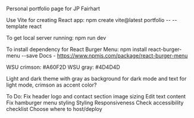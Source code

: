 Personal portfolio page for JP Fairhart

Use Vite for creating React app:
npm create vite@latest portfolio -- --template react

To get local server running:
npm run dev

To install dependency for React Burger Menu:
npm install react-burger-menu --save
Docs - https://www.npmjs.com/package/react-burger-menu


WSU crimson: #A60F2D
WSU gray: #4D4D4D

Light and dark theme with gray as background for dark mode and text for light mode, crimson as accent color?

To Do:
Fix header logo and contact section image sizing
Edit text content
Fix hamburger menu styling
Styling
Responsiveness
Check accessibility checklist
Choose where to host/deploy